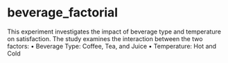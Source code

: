 # beverage_factorial
This experiment investigates the impact of beverage type and temperature on satisfaction. The study examines the interaction between the two factors: • Beverage Type: Coffee, Tea, and Juice • Temperature: Hot and Cold
